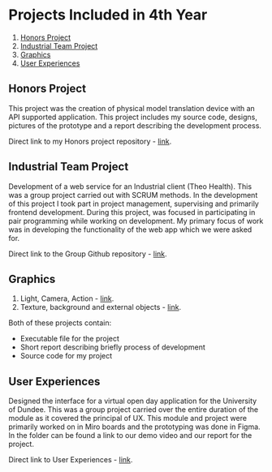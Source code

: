# Projects Included in 4th Year
<!-- TOC -->
1. [Honors Project](#honors-project)
2. [Industrial Team Project](#industrial-team-project)
3. [Graphics](#graphics)
4. [User Experiences](#user-experiences)
<!-- /TOC -->

## Honors Project
This project was the creation of physical model translation device with an API supported application.
This project includes my source code, designs, pictures of the prototype and a report describing the development process.

Direct link to my Honors project repository - [link](https://github.com/TruthgamiPC/HonorsProject).

## Industrial Team Project
Development of a web service for an Industrial client (Theo Health). This was a group project carried out with SCRUM methods.
In the development of this project I took part in project management, supervising and primarily frontend development.
During this project, was focused in participating in pair programming while working on development. My primary focus of work was in developing the functionality of the web app which we were asked for.

Direct link to the Group Github repository - [link](https://github.com/jokbutkus/theo-health-industrial-project).

## Graphics
1. Light, Camera, Action - [link](https://github.com/TruthgamiPC/University-Work/tree/main/Year%204/Graphics/Chonev_Preslav_Graphics).
2. Texture, background and external objects - [link](https://github.com/TruthgamiPC/University-Work/tree/main/Year%204/Graphics/Chonev_Preslav_ass2).

Both of these projects contain:
- Executable file for the project
- Short report describing briefly process of development
- Source code for my project

## User Experiences
Designed the interface for a virtual open day application for the University of Dundee.
This was a group project carried over the entire duration of the module as it covered the principal of UX.
This module and project were primarily worked on in Miro boards and the prototyping was done in Figma.
In the folder can be found a link to our demo video and our report for the project.

Direct link to User Experiences - [link](https://github.com/TruthgamiPC/University-Work/tree/main/Year%204/User%20Experiences).
